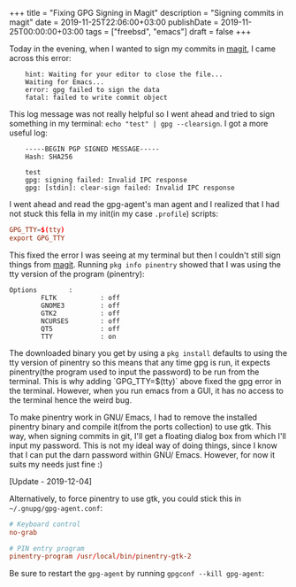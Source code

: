+++
title = "Fixing GPG Signing in Magit"
description = "Signing commits in magit"
date = 2019-11-25T22:06:00+03:00
publishDate = 2019-11-25T00:00:00+03:00
tags = ["freebsd", "emacs"]
draft = false
+++

Today in the evening, when I wanted to sign my commits in [magit](https://magit.vc/), I came across this error:

```text
    hint: Waiting for your editor to close the file...
    Waiting for Emacs...
    error: gpg failed to sign the data
    fatal: failed to write commit object
```

This log message was not really helpful so I went ahead and tried to sign something in my terminal: `echo "test" | gpg --clearsign`. I got a more useful log:

```text
    -----BEGIN PGP SIGNED MESSAGE-----
    Hash: SHA256

    test
    gpg: signing failed: Invalid IPC response
    gpg: [stdin]: clear-sign failed: Invalid IPC response
```

I went ahead and read the gpg-agent's man agent and I realized that I had not stuck this fella in my init(in my case `.profile`) scripts:

```conf
GPG_TTY=$(tty)
export GPG_TTY
```

This fixed the error I was seeing at my terminal but then I couldn't still sign things from [magit](https://magit.vc/). Running `pkg info pinentry` showed that I was using the tty version of the program (pinentry):

```text
Options        :
        FLTK           : off
        GNOME3         : off
        GTK2           : off
        NCURSES        : off
        QT5            : off
        TTY            : on
```

The downloaded binary you get by using a `pkg install` defaults to using the tty version of pinentry so this means that any time gpg is run, it expects pinentry(the program used to input the password) to be run from the terminal. This is why adding \`GPG\_TTY=$(tty)\` above fixed the gpg error in the terminal. However, when you run emacs from a GUI, it has no access to the terminal hence the weird bug.

To make pinentry work in GNU/ Emacs, I had to remove the installed pinentry binary and compile it(from the ports collection) to use gtk. This way, when signing commits in git, I'll get a floating dialog box from which I'll input my password. This is not my ideal way of doing things, since I know that I can put the darn password within GNU/ Emacs. However, for now it suits my needs just fine :)

[Update - 2019-12-04]

Alternatively, to force pinentry to use gtk, you could stick this in
`~/.gnupg/gpg-agent.conf`:

```conf
# Keyboard control
no-grab

# PIN entry program
pinentry-program /usr/local/bin/pinentry-gtk-2
```

Be sure to restart the `gpg-agent` by running `gpgconf --kill gpg-agent`:
